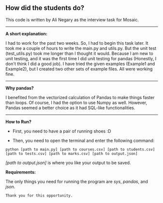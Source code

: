 ## How did the students do?

This code is written by Ali Negary as the interview task for Mosaic.
****
**A short explanation:**

I had to work for the past two weeks. So, I had to begin this task later. It took me a couple of hours to write the main.py and utils.py.
But the unit test (test_utils.py) took me longer than I thought it would. Because I am new to unit testing, and it was the first time I did unit testing for pandas (Honestly, I don't think I did a good job).
I have tried the given examples (Example1 and Example2), but I created two other sets of example files. All were working fine.
****
**Why pandas?**

I benefited from the vectorized calculation of Pandas to make things faster than loops. Of course, I had the option to use Numpy as well.
However, Pandas seemed a better choice as it had SQL-like functionalities.

****
**How to Run?**

- First, you need to have a pair of running shoes :D

- Then, you need to open the terminal and enter the following command:

`python [path to main.py] [path to courses.csv] [path to students.csv] [path to tests.csv] [path to marks.csv] [path to output.json]
`

_[path to output.json]_ is where you like your output to be saved.

**Requirements:**

The only things you need for running the program are _sys_, _pandas_, and _json_.


`Thank you for this opportunity.`